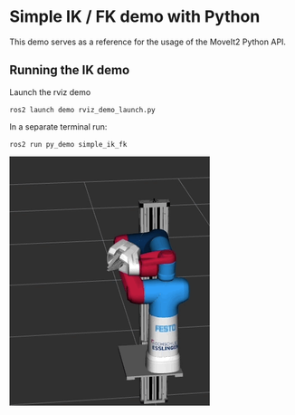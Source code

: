 # Simple IK / FK demo with Python

This demo serves as a reference for the usage of the MoveIt2 Python API.

## Running the IK demo

Launch the rviz demo
```
ros2 launch demo rviz_demo_launch.py
```
In a separate terminal run:
```
ros2 run py_demo simple_ik_fk
```

![](vid/simple_ik_fk_demo.gif)